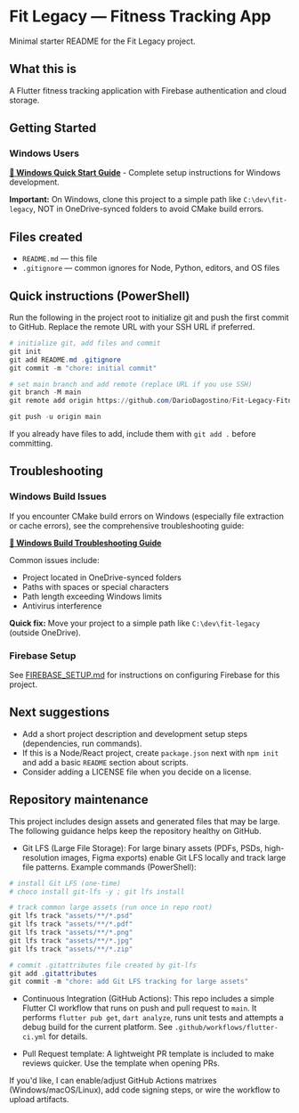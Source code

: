 # Fit Legacy — Fitness Tracking App

Minimal starter README for the Fit Legacy project.

## What this is
A Flutter fitness tracking application with Firebase authentication and cloud storage.

## Getting Started

### Windows Users
**[📘 Windows Quick Start Guide](WINDOWS_QUICK_START.md)** - Complete setup instructions for Windows development.

**Important:** On Windows, clone this project to a simple path like `C:\dev\fit-legacy`, NOT in OneDrive-synced folders to avoid CMake build errors.

## Files created
- `README.md` — this file
- `.gitignore` — common ignores for Node, Python, editors, and OS files

## Quick instructions (PowerShell)
Run the following in the project root to initialize git and push the first commit to GitHub. Replace the remote URL with your SSH URL if preferred.

```powershell
# initialize git, add files and commit
git init
git add README.md .gitignore
git commit -m "chore: initial commit"

# set main branch and add remote (replace URL if you use SSH)
git branch -M main
git remote add origin https://github.com/DarioDagostino/Fit-Legacy-Fitness-Tracking-App.git

git push -u origin main
```

If you already have files to add, include them with `git add .` before committing.

## Troubleshooting

### Windows Build Issues

If you encounter CMake build errors on Windows (especially file extraction or cache errors), see the comprehensive troubleshooting guide:

**[📖 Windows Build Troubleshooting Guide](WINDOWS_BUILD_TROUBLESHOOTING.md)**

Common issues include:
- Project located in OneDrive-synced folders
- Paths with spaces or special characters
- Path length exceeding Windows limits
- Antivirus interference

**Quick fix:** Move your project to a simple path like `C:\dev\fit-legacy` (outside OneDrive).

### Firebase Setup

See [FIREBASE_SETUP.md](FIREBASE_SETUP.md) for instructions on configuring Firebase for this project.

## Next suggestions
- Add a short project description and development setup steps (dependencies, run commands).
- If this is a Node/React project, create `package.json` next with `npm init` and add a basic `README` section about scripts.
- Consider adding a LICENSE file when you decide on a license.

## Repository maintenance

This project includes design assets and generated files that may be large. The following guidance helps keep the repository healthy on GitHub.

- Git LFS (Large File Storage): For large binary assets (PDFs, PSDs, high-resolution images, Figma exports) enable Git LFS locally and track large file patterns. Example commands (PowerShell):

```powershell
# install Git LFS (one-time)
# choco install git-lfs -y ; git lfs install

# track common large assets (run once in repo root)
git lfs track "assets/**/*.psd"
git lfs track "assets/**/*.pdf"
git lfs track "assets/**/*.png"
git lfs track "assets/**/*.jpg"
git lfs track "assets/**/*.zip"

# commit .gitattributes file created by git-lfs
git add .gitattributes
git commit -m "chore: add Git LFS tracking for large assets"
```

- Continuous Integration (GitHub Actions): This repo includes a simple Flutter CI workflow that runs on push and pull request to `main`. It performs `flutter pub get`, `dart analyze`, runs unit tests and attempts a debug build for the current platform. See `.github/workflows/flutter-ci.yml` for details.

- Pull Request template: A lightweight PR template is included to make reviews quicker. Use the template when opening PRs.

If you'd like, I can enable/adjust GitHub Actions matrixes (Windows/macOS/Linux), add code signing steps, or wire the workflow to upload artifacts.
